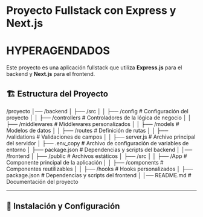 # Proyecto Fullstack con Express y Next.js

# HYPERAGENDADOS

Este proyecto es una aplicación fullstack que utiliza **Express.js** para el backend y **Next.js** para el frontend.

## 🏗 Estructura del Proyecto

/proyecto
│── /backend
│ ├── /src
│ │ ├── /config # Configuración del proyecto
│ │ ├── /controllers # Controladores de la lógica de negocio
│ │ ├── /middlewares # Middlewares personalizados
│ │ ├── /models # Modelos de datos
│ │ ├── /routes # Definición de rutas
│ │ ├── /validations # Validaciones de campos
│ │ ├── server.js # Archivo principal del servidor
│ ├── .env_copy # Archivo de configuración de variables de entorno
│ ├── package.json # Dependencias y scripts del backend
│
│── /frontend
│ ├── /public # Archivos estáticos
│ ├── /src
│ │ ├── /App # Componente principal de la aplicación
│ │ ├── /components # Componentes reutilizables
│ │ ├── /hooks # Hooks personalizados
│ ├── package.json # Dependencias y scripts del frontend
│
│── README.md # Documentación del proyecto

---

## 🚀 Instalación y Configuración
